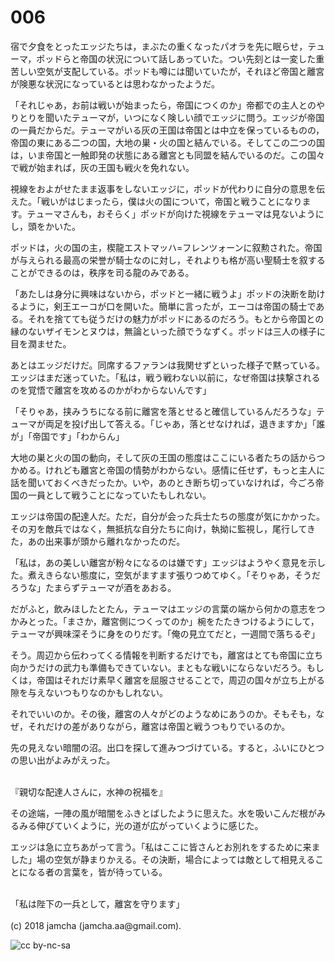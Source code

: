 # 006

宿で夕食をとったエッジたちは，まぶたの重くなったパオラを先に眠らせ，テューマ，ポッドらと帝国の状況について話しあっていた。つい先刻とは一変した重苦しい空気が支配している。ポッドも噂には聞いていたが，それほど帝国と離宮が険悪な状況になっているとは思わなかったようだ。  

「それじゃあ，お前は戦いが始まったら，帝国につくのか」帝都での主人とのやりとりを聞いたテューマが，いつになく険しい顔でエッジに問う。エッジが帝国の一員だからだ。テューマがいる灰の王国は帝国とは中立を保っているものの，帝国の東にある二つの国，大地の巣・火の国と結んでいる。そしてこの二つの国は，いま帝国と一触即発の状態にある離宮とも同盟を結んでいるのだ。この国々で戦が始まれば，灰の王国も戦火を免れない。  

視線をおよがせたまま返事をしないエッジに，ポッドが代わりに自分の意思を伝えた。「戦いがはじまったら，僕は火の国について，帝国と戦うことになります。テューマさんも，おそらく」ポッドが向けた視線をテューマは見ないようにし，頭をかいた。  

ポッドは，火の国の主，楔龍エストマッハ=フレンツォーンに叙勲された。帝国が与えられる最高の栄誉が騎士なのに対し，それよりも格が高い聖騎士を叙することができるのは，秩序を司る龍のみである。  

「あたしは身分に興味はないから，ポッドと一緒に戦うよ」ポッドの決断を助けるように，剣王エーコが口を開いた。簡単に言ったが，エーコは帝国の騎士である。それを捨てても従うだけの魅力がポッドにあるのだろう。もとから帝国との縁のないザイモンとヌウは，無論といった顔でうなずく。ポッドは三人の様子に目を潤ませた。  

あとはエッジだけだ。同席するファランは我関せずといった様子で黙っている。エッジはまだ迷っていた。「私は，戦う戦わない以前に，なぜ帝国は挟撃されるのを覚悟で離宮を攻めるのかがわからないんです」  

「そりゃあ，挟みうちになる前に離宮を落とせると確信しているんだろうな」テューマが両足を投げ出して答える。「じゃあ，落とせなければ，退きますか」「誰が」「帝国です」「わからん」  

大地の巣と火の国の動向，そして灰の王国の態度はここにいる者たちの話からつかめる。けれども離宮と帝国の情勢がわからない。感情に任せず，もっと主人に話を聞いておくべきだったか。いや，あのとき断ち切っていなければ，今ごろ帝国の一員として戦うことになっていたもしれない。  

エッジは帝国の配達人だ。ただ，自分が会った兵士たちの態度が気にかかった。その刃を敵兵ではなく，無抵抗な自分たちに向け，執拗に監視し，尾行してきた，あの出来事が頭から離れなかったのだ。  

「私は，あの美しい離宮が粉々になるのは嫌です」エッジはようやく意見を示した。煮えきらない態度に，空気がますます張りつめてゆく。「そりゃあ，そうだろうな」たまらずテューマが酒をあおる。  

だがふと，飲みほしたとたん，テューマはエッジの言葉の端から何かの意志をつかみとった。「まさか，離宮側につくってのか」椀をたたきつけるようにして，テューマが興味深そうに身をのりだす。「俺の見立てだと，一週間で落ちるぞ」  

そう。周辺から伝わってくる情報を判断するだけでも，離宮はとても帝国に立ち向かうだけの武力も準備もできていない。まともな戦いにならないだろう。もしくは，帝国はそれだけ素早く離宮を屈服させることで，周辺の国々が立ち上がる隙を与えないつもりなのかもしれない。  

それでいいのか。その後，離宮の人々がどのようなめにあうのか。そもそも，なぜ，それだけの差がありながら，離宮は帝国と戦うつもりでいるのか。  

先の見えない暗闇の沼。出口を探して進みつづけている。すると，ふいにひとつの思い出がよみがえった。  

<br>  
『親切な配達人さんに，水神の祝福を』  

その途端，一陣の風が暗闇をふきとばしたように思えた。水を吸いこんだ根がみるみる伸びていくように，光の道が広がっていくように感じた。  

エッジは急に立ちあがって言う。「私はここに皆さんとお別れをするために来ました」場の空気が静まりかえる。その決断，場合によっては敵として相見えることになる者の言葉を，皆が待っている。  

<br>  
「私は陛下の一兵として，離宮を守ります」  

<br>  
<br>  
(c) 2018 jamcha (jamcha.aa@gmail.com).  

![cc by-nc-sa](http://i.creativecommons.org/l/by-nc-sa/4.0/88x31.png)
